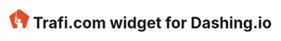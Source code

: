 ![Trafi logo](trafi-logo.png) Trafi.com widget for Dashing.io
========================================================
